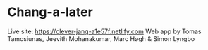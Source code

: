 # Chang-a-later

Live site: https://clever-jang-a1e57f.netlify.com
Web app by Tomas Tamosiunas, Jeevith Mohanakumar, Marc Høgh & Simon Lyngbo
